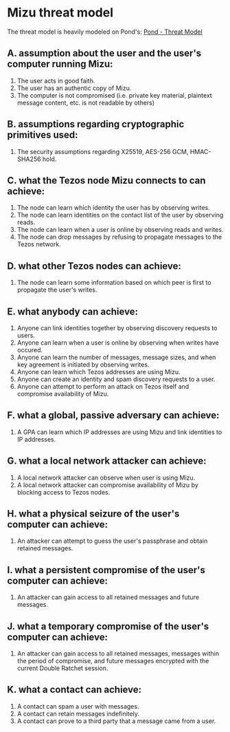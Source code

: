 # Mizu threat model

The threat model is heavily modeled on Pond's:
[Pond - Threat Model](https://web.archive.org/web/20150913065100/https://pond.imperialviolet.org/threat.html)

## A. assumption about the user and the user's computer running Mizu:

1. The user acts in good faith.
2. The user has an authentic copy of Mizu.
3. The computer is not compromised (i.e. private key material, plaintext
  message content, etc. is not readable by others)

## B. assumptions regarding cryptographic primitives used:

1. The security assumptions regarding X25519, AES-256 GCM, HMAC-SHA256 hold.

## C. what the Tezos node Mizu connects to can achieve:

1. The node can learn which identity the user has by observing writes.
2. The node can learn identities on the contact list of the user by observing
   reads.
3. The node can learn when a user is online by observing reads and writes.
4. The node can drop messages by refusing to propagate messages to the Tezos
   network.

## D. what other Tezos nodes can achieve:

1. The node can learn some information based on which peer is first to
   propagate the user's writes.

## E. what anybody can achieve:

1. Anyone can link identities together by observing discovery requests to users.
2. Anyone can learn when a user is online by observing when writes have occured.
3. Anyone can learn the number of messages, message sizes,
   and when key agreement is initiated by observing writes.
4. Anyone can learn which Tezos addresses are using Mizu.
5. Anyone can create an identity and spam discovery requests to a user.
6. Anyone can attempt to perform an attack on Tezos itself and compromise
   availability of Mizu.

## F. what a global, passive adversary can achieve:

1. A GPA can learn which IP addresses are using Mizu and link identities to
   IP addresses.

## G. what a local network attacker can achieve:

1. A local network attacker can observe when user is using Mizu.
2. A local network attacker can compromise availability of Mizu by blocking
   access to Tezos nodes.

## H. what a physical seizure of the user's computer can achieve:

1. An attacker can attempt to guess the user's passphrase and obtain retained
   messages.

## I. what a persistent compromise of the user's computer can achieve:

1. An attacker can gain access to all retained messages and future messages.

## J. what a temporary compromise of the user's computer can achieve:

1. An attacker can gain access to all retained messages, messages within the
   period of compromise, and future messages encrypted with the current
   Double Ratchet session.

## K. what a contact can achieve:

1. A contact can spam a user with messages.
2. A contact can retain messages indefinitely.
3. A contact can prove to a third party that a message came from a user.
<!--
TODO: notably, deniability does not exist since messages are signed with
private keys and are stored for eternity on the Tezos blockchain, thus are
trivially reproducible.
-->
